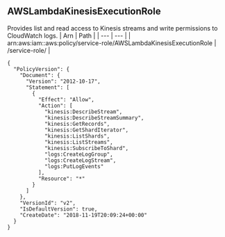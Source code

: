 
## AWSLambdaKinesisExecutionRole
Provides list and read access to Kinesis streams and write permissions to CloudWatch logs.
| Arn | Path |
| --- | --- |
| arn:aws:iam::aws:policy/service-role/AWSLambdaKinesisExecutionRole | /service-role/ |
```
{
  "PolicyVersion": {
    "Document": {
      "Version": "2012-10-17",
      "Statement": [
        {
          "Effect": "Allow",
          "Action": [
            "kinesis:DescribeStream",
            "kinesis:DescribeStreamSummary",
            "kinesis:GetRecords",
            "kinesis:GetShardIterator",
            "kinesis:ListShards",
            "kinesis:ListStreams",
            "kinesis:SubscribeToShard",
            "logs:CreateLogGroup",
            "logs:CreateLogStream",
            "logs:PutLogEvents"
          ],
          "Resource": "*"
        }
      ]
    },
    "VersionId": "v2",
    "IsDefaultVersion": true,
    "CreateDate": "2018-11-19T20:09:24+00:00"
  }
}
```
